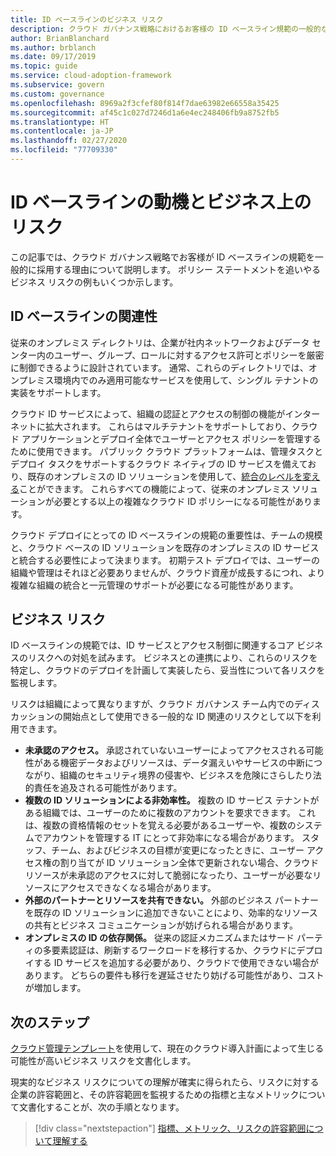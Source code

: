 ```yaml
---
title: ID ベースラインのビジネス リスク
description: クラウド ガバナンス戦略におけるお客様の ID ベースライン規範の一般的な導入例を提示して説明します。 
author: BrianBlanchard
ms.author: brblanch
ms.date: 09/17/2019
ms.topic: guide
ms.service: cloud-adoption-framework
ms.subservice: govern
ms.custom: governance
ms.openlocfilehash: 8969a2f3cfef80f814f7dae63982e66558a35425
ms.sourcegitcommit: af45c1c027d7246d1a6e4ec248406fb9a8752fb5
ms.translationtype: HT
ms.contentlocale: ja-JP
ms.lasthandoff: 02/27/2020
ms.locfileid: "77709330"
---
```

# <a name="identity-baseline-motivations-and-business-risks"></a>ID ベースラインの動機とビジネス上のリスク

この記事では、クラウド ガバナンス戦略でお客様が ID ベースラインの規範を一般的に採用する理由について説明します。 ポリシー ステートメントを追いやるビジネス リスクの例もいくつか示します。

<!-- markdownlint-disable MD026 -->

## <a name="identity-baseline-relevancy"></a>ID ベースラインの関連性

従来のオンプレミス ディレクトリは、企業が社内ネットワークおよびデータ センター内のユーザー、グループ、ロールに対するアクセス許可とポリシーを厳密に制御できるように設計されています。 通常、これらのディレクトリでは、オンプレミス環境内でのみ適用可能なサービスを使用して、シングル テナントの実装をサポートします。

クラウド ID サービスによって、組織の認証とアクセスの制御の機能がインターネットに拡大されます。 これらはマルチテナントをサポートしており、クラウド アプリケーションとデプロイ全体でユーザーとアクセス ポリシーを管理するために使用できます。 パブリック クラウド プラットフォームは、管理タスクとデプロイ タスクをサポートするクラウド ネイティブの ID サービスを備えており、既存のオンプレミスの ID ソリューションを使用して、[統合のレベルを変える](../../decision-guides/identity/index.md)ことができます。 これらすべての機能によって、従来のオンプレミス ソリューションが必要とする以上の複雑なクラウド ID ポリシーになる可能性があります。

クラウド デプロイにとっての ID ベースラインの規範の重要性は、チームの規模と、クラウド ベースの ID ソリューションを既存のオンプレミスの ID サービスと統合する必要性によって決まります。 初期テスト デプロイでは、ユーザーの組織や管理はそれほど必要ありませんが、クラウド資産が成長するにつれ、より複雑な組織の統合と一元管理のサポートが必要になる可能性があります。

## <a name="business-risk"></a>ビジネス リスク

ID ベースラインの規範では、ID サービスとアクセス制御に関連するコア ビジネスのリスクへの対処を試みます。 ビジネスとの連携により、これらのリスクを特定し、クラウドのデプロイを計画して実装したら、妥当性について各リスクを監視します。

リスクは組織によって異なりますが、クラウド ガバナンス チーム内でのディスカッションの開始点として使用できる一般的な ID 関連のリスクとして以下を利用できます。

- **未承認のアクセス。** 承認されていないユーザーによってアクセスされる可能性がある機密データおよびリソースは、データ漏えいやサービスの中断につながり、組織のセキュリティ境界の侵害や、ビジネスを危険にさらしたり法的責任を追及される可能性があります。
- **複数の ID ソリューションによる非効率性。** 複数の ID サービス テナントがある組織では、ユーザーのために複数のアカウントを要求できます。 これは、複数の資格情報のセットを覚える必要があるユーザーや、複数のシステムでアカウントを管理する IT にとって非効率になる場合があります。 スタッフ、チーム、およびビジネスの目標が変更になったときに、ユーザー アクセス権の割り当てが ID ソリューション全体で更新されない場合、クラウド リソースが未承認のアクセスに対して脆弱になったり、ユーザーが必要なリソースにアクセスできなくなる場合があります。
- **外部のパートナーとリソースを共有できない。** 外部のビジネス パートナーを既存の ID ソリューションに追加できないことにより、効率的なリソースの共有とビジネス コミュニケーションが妨げられる場合があります。
- **オンプレミスの ID の依存関係。** 従来の認証メカニズムまたはサード パーティの多要素認証は、刷新するワークロードを移行するか、クラウドにデプロイする ID サービスを追加する必要があり、クラウドで使用できない場合があります。 どちらの要件も移行を遅延させたり妨げる可能性があり、コストが増加します。

## <a name="next-steps"></a>次のステップ

[クラウド管理テンプレート](./template.md)を使用して、現在のクラウド導入計画によって生じる可能性が高いビジネス リスクを文書化します。

現実的なビジネス リスクについての理解が確実に得られたら、リスクに対する企業の許容範囲と、その許容範囲を監視するための指標と主なメトリックについて文書化することが、次の手順となります。

> [!div class="nextstepaction"]
> [指標、メトリック、リスクの許容範囲について理解する](./metrics-tolerance.md)

